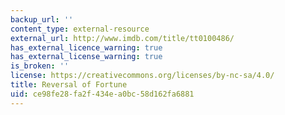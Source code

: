 ```yaml
---
backup_url: ''
content_type: external-resource
external_url: http://www.imdb.com/title/tt0100486/
has_external_licence_warning: true
has_external_license_warning: true
is_broken: ''
license: https://creativecommons.org/licenses/by-nc-sa/4.0/
title: Reversal of Fortune
uid: ce98fe28-fa2f-434e-a0bc-58d162fa6881
---
```


